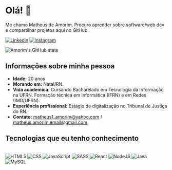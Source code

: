 # Olá! 👋
Me chamo Matheus de Amorim. Procuro aprender sobre software/web dev e compartilhar projetos aqui no GitHub.

[![Linkedin](https://img.shields.io/badge/LinkedIn-0077B5?style=for-the-badge&logo=linkedin&logoColor=white)](https://www.linkedin.com/in/ammorim/)
[![Instagram](https://img.shields.io/badge/Instagram-E4405F?style=for-the-badge&logo=instagram&logoColor=white)](https://www.instagram.com/amorimamoro/)

![Amorim's GitHub stats](https://github-readme-stats.vercel.app/api?username=Ammorim7&show_icons=true&theme=dark)

## Informações sobre minha pessoa
* **Idade:** 20 anos
* **Morando em:** Natal/RN.
* **Vida academica:** Cursando Bacharelado em Tecnologia da Informação na UFRN. Formação técnica em Informática (IFRN) e em Redes (IMD/UFRN).
* **Experiência profissional:** Estágio de digitalização no Tribunal de Justiça do RN.
* **Contato:** matheus1_amorim@yahoo.com / matheus.amorim.email@gmail.com

## Tecnologias que eu tenho conhecimento

<div style="display: inline block"> <br/>
    <img alt="HTML5" src="https://img.shields.io/badge/HTML5-E34F26?style=for-the-badge&logo=html5&logoColor=white"/>
    <img alt="CSS" src="https://img.shields.io/badge/CSS3-1572B6?style=for-the-badge&logo=css3&logoColor=white"/>
    <img alt="JavaScript" src="https://img.shields.io/badge/JavaScript-F7DF1E?style=for-the-badge&logo=javascript&logoColor=black"/>
    <img alt="SASS" src="https://img.shields.io/badge/Sass-CC6699?style=for-the-badge&logo=sass&logoColor=white"/>
    <img alt="React" src="https://img.shields.io/badge/React-20232A?style=for-the-badge&logo=react&logoColor=61DAFB"/>
    <img alt="NodeJS" src="https://img.shields.io/badge/Node.js-43853D?style=for-the-badge&logo=node.js&logoColor=white"/>
    <img alt="Java" src="https://img.shields.io/badge/Java-ED8B00?style=for-the-badge&logo=java&logoColor=white"/>
    <img alt="MySQL" src="https://img.shields.io/badge/MySQL-005C84?style=for-the-badge&logo=mysql&logoColor=white"/>
</div>
